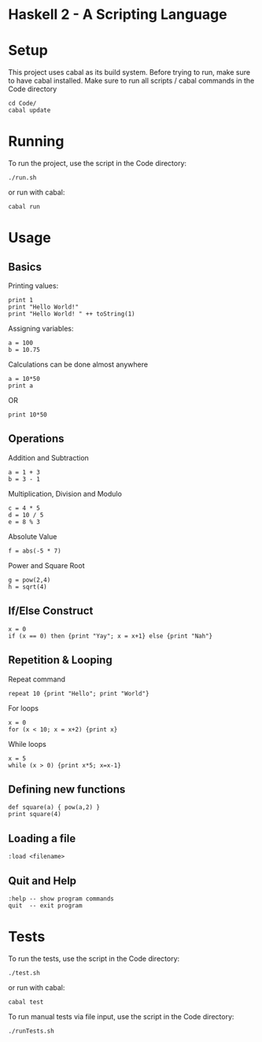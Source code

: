 # Haskell 2 - A Scripting Language

# Setup #
This project uses cabal as its build system.
Before trying to run, make sure to have cabal installed.
Make sure to run all scripts / cabal commands in the Code directory
```console
cd Code/
cabal update
```

# Running #
To run the project, use the script in the Code directory:
```console
./run.sh
```
or run with cabal:
```console
cabal run
```

# Usage #
## Basics
Printing values:
```console
print 1
print "Hello World!"
print "Hello World! " ++ toString(1)
```

Assigning variables:
```console
a = 100
b = 10.75
```

Calculations can be done almost anywhere
```console
a = 10*50
print a
```
OR
```console
print 10*50
```
## Operations

Addition and Subtraction
```console
a = 1 + 3
b = 3 - 1
```
Multiplication, Division and Modulo
```console
c = 4 * 5
d = 10 / 5
e = 8 % 3
```
Absolute Value
```console
f = abs(-5 * 7)
```
Power and Square Root
```console
g = pow(2,4)
h = sqrt(4)
```
## If/Else Construct
```console
x = 0
if (x == 0) then {print "Yay"; x = x+1} else {print "Nah"}
```
## Repetition & Looping
Repeat command
```console
repeat 10 {print "Hello"; print "World"}
```
For loops
```console
x = 0
for (x < 10; x = x+2) {print x}
```
While loops
```console
x = 5
while (x > 0) {print x*5; x=x-1}
```
## Defining new functions
```console
def square(a) { pow(a,2) }
print square(4)
```
## Loading a file
```console
:load <filename>
```
## Quit and Help
```console
:help -- show program commands 
quit  -- exit program
```

# Tests #
To run the tests, use the script in the Code directory:
```console
./test.sh
```
or run with cabal:
```console
cabal test
```

To run manual tests via file input, use the script in the Code directory:
```console
./runTests.sh
```